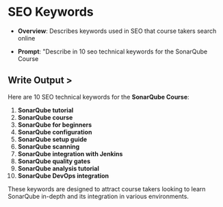 # SEO Keywords

- **Overview**: Describes keywords used in SEO that course takers search online

- **Prompt**: "Describe in 10 seo technical keywords for the SonarQube Course

## Write Output >

Here are 10 SEO technical keywords for the **SonarQube Course**:

1. **SonarQube tutorial**
2. **SonarQube course**
3. **SonarQube for beginners**
4. **SonarQube configuration**
5. **SonarQube setup guide**
6. **SonarQube scanning**
7. **SonarQube integration with Jenkins**
8. **SonarQube quality gates**
9. **SonarQube analysis tutorial**
10. **SonarQube DevOps integration**

These keywords are designed to attract course takers looking to learn SonarQube in-depth and its integration in various environments.